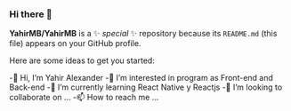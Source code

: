 ### Hi there 👋


**YahirMB/YahirMB** is a ✨ _special_ ✨ repository because its `README.md` (this file) appears on your GitHub profile.

Here are some ideas to get you started:

-👋 Hi, I’m Yahir Alexander 
-👀 I’m interested in program as Front-end and Back-end
-🌱 I’m currently learning React Native y Reactjs
-💞️ I’m looking to collaborate on ...
-📫 How to reach me ...


